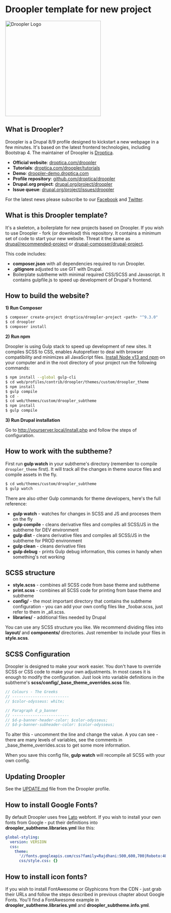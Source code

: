 # Droopler template for new project #
<img src="https://droopler-demo.droptica.com/themes/custom/droopler_subtheme/logo.svg" width=300 alt="Droopler Logo" />

## What is Droopler? ##
Droopler is a Drupal 8/9 profile designed to kickstart a new webpage in a few minutes. It's based on the latest frontend technologies, including Bootstrap 4. The maintainer of Droopler is [Droptica](https://droptica.com).

* **Official website**: [droptica.com/droopler](https://www.droptica.com/droopler)
* **Tutorials**: [droptica.com/droopler/tutorials](https://www.droptica.com/droopler/tutorials/)
* **Demo**: [droopler-demo.droptica.com](https://droopler-demo.droptica.com)
* **Profile repository**: [github.com/droptica/droopler](https://github.com/droptica/droopler)
* **Drupal.org project**: [drupal.org/project/droopler](https://www.drupal.org/project/droopler)
* **Issue queue**: [drupal.org/project/issues/droopler](https://www.drupal.org/project/issues/droopler)

For the latest news please subscribe to our [Facebook](https://www.facebook.com/Droopler/) and [Twitter](https://twitter.com/DrooplerCMS).

## What is this Droopler template? ##
It's a skeleton, a boilerplate for new projects based on Droopler. If you wish to use Droopler - fork (or download) this repository. It contains a minimum set of code to start your new website. Threat it the same as [drupal/recommended-project](https://github.com/drupal/recommended-project) or [drupal-composer/drupal-project](https://github.com/drupal-composer/drupal-project).

This code includes:

- **composer.json** with all dependencies required to run Droopler.
- **.gitignore** adjusted to use GIT with Drupal.
- Boilerplate subtheme with minimal required CSS/SCSS and Javascript. It contains gulpfile.js to speed up development of Drupal's frontend.

## How to build the website? ##

**1) Run Composer**

```sh
$ composer create-project droptica/droopler-project <path> "^9.3.0"
$ cd droopler
$ composer install
```

**2) Run npm**

Droopler is using Gulp stack to speed up development of new sites. It compiles SCSS to CSS, enables Autoprefixer to deal with browser compatibility and minimizes all JavaScript files. [Install Node v13 and npm](https://nodejs.org/en/download/) on your computer and in the root directory of your project run the following commands:

```sh
$ npm install --global gulp-cli
$ cd web/profiles/contrib/droopler/themes/custom/droopler_theme
$ npm install
$ gulp compile
$ cd -
$ cd web/themes/custom/droopler_subtheme
$ npm install
$ gulp compile
```

**3) Run Drupal installation**

Go to http://yourserver.local/install.php and follow the steps of configuration.

## How to work with the subtheme? ##

First run **gulp watch** in your subtheme's directory (remember to compile `droopler_theme` first). It will track all the changes in theme source files and compile assets in the fly.

```sh
$ cd web/themes/custom/droopler_subtheme
$ gulp watch
```

There are also other Gulp commands for theme developers, here's the full reference:

 - **gulp watch** - watches for changes in SCSS and JS and proceses them on the fly
 - **gulp compile** - cleans derivative files and compiles all SCSS/JS in the subtheme for DEV environment
 - **gulp dist** - cleans derivative files and compiles all SCSS/JS in the subtheme for PROD environment
 - **gulp clean** - cleans derivative files
 - **gulp debug** - prints Gulp debug information, this comes in handy when something's not working

## SCSS structure ##

 - **style.scss** - combines all SCSS code from base theme and subtheme
 - **print.scss** - combines all SCSS code for printing from base theme and subtheme
 - **config/** - the most important directory that contains the subtheme configuration - you can add your own config files like _foobar.scss, just refer to them in _all.scss.
 - **libraries/** - additional files needed by Drupal

You can use any SCSS structure you like. We recommend dividing files into **layout/** and **components/** directories. Just remember to include your files in **style.scss**.

## SCSS Configuration ##

Droopler is designed to make your work easier. You don't have to override SCSS or CSS code to make your own adjustments. In most cases it is enough to modify the configuration. Just look into variable definitions in the subtheme's **scss/config/_base_theme_overrides.scss** file.

```scss
// Colours - The Greeks
// -------------------------
// $color-odysseus: white;

// Paragraph d_p_banner
// -------------------------
// $d-p-banner-header-color: $color-odysseus;
// $d-p-banner-subheader-color: $color-odysseus;
```

To alter this - uncomment the line and change the value. A you can see - there are many levels of variables, see the comments in _base_theme_overrides.scss to get some more information.

When you save this config file, **gulp watch** will recompile all SCSS with your own config.

## Updating Droopler ##

See the [UPDATE.md](https://github.com/droptica/droopler/blob/master/UPDATE.md) file from the Droopler profile.

## How to install Google Fonts? ##

By default Droopler uses free [Lato](http://www.latofonts.com/) webfont. If you wish to install your own fonts from Google - put their definitions into **droopler_subtheme.libraries.yml** like this:

```yaml
global-styling:
  version: VERSION
  css:
    theme:
      '//fonts.googleapis.com/css?family=Rajdhani:500,600,700|Roboto:400,700&subset=latin-ext': { type: external, minified: true }
      css/style.css: {}
```

## How to install icon fonts? ##

If you wish to install FontAwesome or Glyphicons from the CDN - just grab their URLs and follow the steps described in previous chapter about Google Fonts. You'll find a FontAwesome example in **droopler_subtheme.libraries.yml** and **droopler_subtheme.info.yml**.
